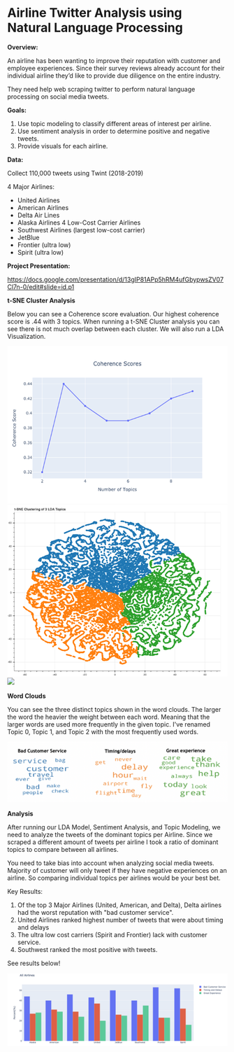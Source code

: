 # Airline Twitter Analysis using Natural Language Processing

**Overview:**

An airline has been wanting to improve their reputation with customer and employee experiences.  Since their survey reviews already account for their individual airline they’d like to provide due diligence on the entire industry.

They need help web scraping twitter to perform natural language processing on social media tweets.

**Goals:**
1. Use topic modeling to classify different areas of interest per airline.
2. Use sentiment analysis in order to determine positive and negative tweets.
3. Provide visuals for each airline.

**Data:**

Collect 110,000 tweets using Twint (2018-2019)

4 Major Airlines:
- United Airlines
- American Airlines
- Delta Air Lines
- Alaska Airlines
4 Low-Cost Carrier Airlines
- Southwest Airlines (largest low-cost carrier)
- JetBlue
- Frontier (ultra low)
- Spirit (ultra low)

**Project Presentation:**

https://docs.google.com/presentation/d/13gIP81APp5hRM4ufGbypwsZV07Cl7n-0/edit#slide=id.p1

**t-SNE Cluster Analysis**

Below you can see a Coherence score evaluation. Our highest coherence score is .44 with 3 topics. When running a t-SNE Cluster analysis you can see there is not much overlap between each cluster.
We will also run a LDA Visualization.

![](images/fig1.png)
![](images/bokeh_plot.png)
![](!images/3d_t-SNE.png)

**Word Clouds**

You can see the three distinct topics shown in the word clouds. The larger the word the heavier the weight between each word. Meaning that the larger words are used more frequently in the given topic. I've renamed Topic 0, Topic 1, and Topic 2 with the most frequently used words.

![](images/wordcloud.png)

**Analysis**

After running our LDA Model, Sentiment Analysis, and Topic Modeling, we need to analyze the tweets of the dominant topics per Airline. Since we scraped a different amount of tweets per airline I took a ratio of dominant topics to compare between all airlines.

You need to take bias into account when analyzing social media tweets. Majority of customer will only tweet if they have negative experiences on an airline. So comparing individual topics per airlines would be your best bet.

Key Results:
1. Of the top 3 Major Airlines (United, American, and Delta), Delta airlines had the worst reputation with "bad customer service".
2. United Airlines ranked highest number of tweets that were about timing and delays
3. The ultra low cost carriers (Spirit and Frontier) lack with customer service.
4. Southwest ranked the most positive with tweets.

See results below!

![](images/all_airlines.png)  
